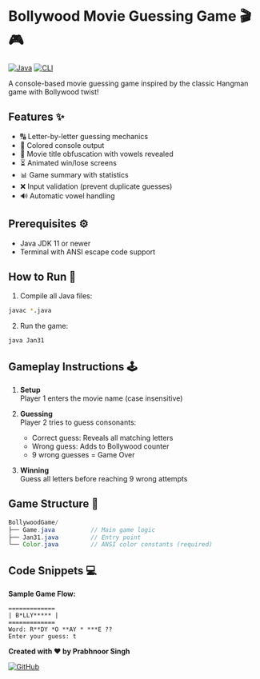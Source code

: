 # Bollywood Movie Guessing Game 🎬🎮

[![Java](https://img.shields.io/badge/Java-ED8B00?style=for-the-badge&logo=openjdk&logoColor=white)](https://java.com)
[![CLI](https://img.shields.io/badge/CLI_Game-4A4A4A?style=for-the-badge&logo=gnu-bash&logoColor=white)](https://en.wikipedia.org/wiki/Command-line_interface)

A console-based movie guessing game inspired by the classic Hangman game with Bollywood twist!

## Features ✨
- 🔠 Letter-by-letter guessing mechanics
- 🎨 Colored console output
- 🎥 Movie title obfuscation with vowels revealed
- ⏳ Animated win/lose screens
- 📊 Game summary with statistics
- ❌ Input validation (prevent duplicate guesses)
- 🔊 Automatic vowel handling

## Prerequisites ⚙️
- Java JDK 11 or newer
- Terminal with ANSI escape code support

## How to Run 🚀
1. Compile all Java files:
```bash
javac *.java
```
2. Run the game:
```bash
java Jan31
```

## Gameplay Instructions 🕹️
1. **Setup**  
   Player 1 enters the movie name (case insensitive)

2. **Guessing**  
   Player 2 tries to guess consonants:
   - Correct guess: Reveals all matching letters
   - Wrong guess: Adds to Bollywood counter
   - 9 wrong guesses = Game Over

3. **Winning**  
   Guess all letters before reaching 9 wrong attempts

## Game Structure 📂
```java
BollywoodGame/
├── Game.java          // Main game logic
├── Jan31.java         // Entry point
└── Color.java         // ANSI color constants (required)
```

## Code Snippets 💻

**Sample Game Flow:**
```
=============
| B*LLY***** |
=============
Word: R**DY *O **AY * ***E ??
Enter your guess: t
```


**Created with ❤️ by Prabhnoor Singh**  

[![GitHub](https://img.shields.io/badge/View_Source-181717?style=for-the-badge&logo=github&logoColor=white)](https://github.com/prabhnoor1358/bollywood-game)
